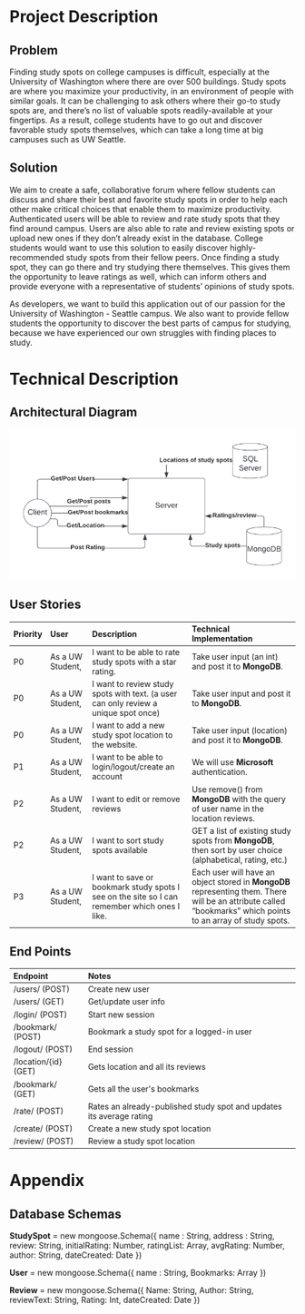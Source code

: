 # Project Description

## Problem
Finding study spots on college campuses is difficult, especially at the University of Washington where there are over 500 buildings. Study spots are where you maximize your productivity, in an environment of people with similar goals. It can be challenging to ask others where their go-to study spots are, and there’s no list of valuable spots readily-available at your fingertips. As a result, college students have to go out and discover favorable study spots themselves, which can take a long time at big campuses such as UW Seattle.

## Solution
We aim to create a safe, collaborative forum where fellow students can discuss and share their best and favorite study spots in order to help each other make critical choices that enable them to maximize productivity. Authenticated users will be able to review and rate study spots that they find around campus. Users are also able to rate and review existing spots or upload new ones if they don’t already exist in the database. College students would want to use this solution to easily discover highly-recommended study spots from their fellow peers. Once finding a study spot, they can go there and try studying there themselves. This gives them the opportunity to leave ratings as well, which can inform others and provide everyone with a representative of students’ opinions of study spots.

As developers, we want to build this application out of our passion for the University of Washington - Seattle campus. We also want to provide fellow students the opportunity to discover the best parts of campus for studying, because we have experienced our own struggles with finding places to study.

# Technical Description

## Architectural Diagram
![Architectural Diagram](Architectural-Diagram.png)

## User Stories
| Priority | User | Description | Technical Implementation |
|:---------|:-----|:------------|:-------------------------|      
| P0       | As a UW Student, | I want to be able to rate study spots with a star rating. | Take user input (an int) and post it to **MongoDB**.
| P0       | As a UW Student, | I want to review study spots with text. (a user can only review a unique spot once) | Take user input and post it to **MongoDB**.
| P0       | As a UW Student, | I want to add a new study spot location to the website. | Take user input (location) and post it to **MongoDB**.
| P1       | As a UW Student, | I want to be able to login/logout/create an account | We will use **Microsoft** authentication.
| P2       | As a UW Student, | I want to edit or remove reviews | Use remove() from **MongoDB** with the query of user name in the location reviews.
| P2       | As a UW Student, | I want to sort study spots available | GET a list of existing study spots from **MongoDB**, then sort by user choice (alphabetical, rating, etc.)
| P3       | As a UW Student, | I want to save or bookmark study spots I see on the site so I can remember which ones I like. | Each user will have an object stored in **MongoDB** representing them. There will be an attribute called “bookmarks” which points to an array of study spots.

## End Points
| Endpoint | Notes |
|:---------|:------|
|/users/ (POST) | Create new user |
|/users/ (GET) | Get/update user info |
|/login/ (POST) | Start new session |
|/bookmark/ (POST) | Bookmark a study spot for a logged-in user |
|/logout/ (POST) | End session |
|/location/{id} (GET) | Gets location and all its reviews |
|/bookmark/ (GET) | Gets all the user's bookmarks |
|/rate/ (POST) | Rates an already-published study spot and updates its average rating |
|/create/ (POST) | Create a new study spot location |
|/review/ (POST) | Review a study spot location |

# Appendix
## Database Schemas
**StudySpot** =  new mongoose.Schema({
    name : String,
	address : String,
	review: String,
	initialRating: Number,
	ratingList: Array,
	avgRating: Number,
	author: String,
	dateCreated: Date
})


**User** = new mongoose.Schema({
	name : String,
	Bookmarks: Array
})

**Review** = new mongoose.Schema({
	Name: String,
	Author: String, 
	reviewText: String,
	Rating: Int,
	dateCreated: Date
})


